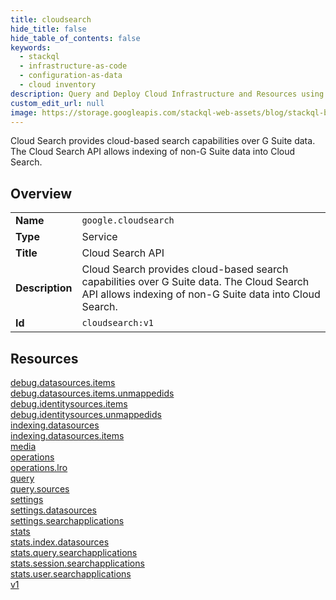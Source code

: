 ```yaml
---
title: cloudsearch
hide_title: false
hide_table_of_contents: false
keywords:
  - stackql
  - infrastructure-as-code
  - configuration-as-data
  - cloud inventory
description: Query and Deploy Cloud Infrastructure and Resources using SQL
custom_edit_url: null
image: https://storage.googleapis.com/stackql-web-assets/blog/stackql-blog-post-featured-image.png
---
```

Cloud Search provides cloud-based search capabilities over G Suite data. The Cloud Search API allows indexing of non-G Suite data into Cloud Search.  
    

## Overview
<table><tbody>
<tr><td><b>Name</b></td><td><code>google.cloudsearch</code></td></tr>
<tr><td><b>Type</b></td><td>Service</td></tr>
<tr><td><b>Title</b></td><td>Cloud Search API</td></tr>
<tr><td><b>Description</b></td><td>Cloud Search provides cloud-based search capabilities over G Suite data. The Cloud Search API allows indexing of non-G Suite data into Cloud Search.</td></tr>
<tr><td><b>Id</b></td><td><code>cloudsearch:v1</code></td></tr>
</tbody></table>

## Resources
<div class="row">
<div class="providerDocColumn">
<a href="/providers/google/cloudsearch/debug.datasources.items/">debug.datasources.items</a><br />
<a href="/providers/google/cloudsearch/debug.datasources.items.unmappedids/">debug.datasources.items.unmappedids</a><br />
<a href="/providers/google/cloudsearch/debug.identitysources.items/">debug.identitysources.items</a><br />
<a href="/providers/google/cloudsearch/debug.identitysources.unmappedids/">debug.identitysources.unmappedids</a><br />
<a href="/providers/google/cloudsearch/indexing.datasources/">indexing.datasources</a><br />
<a href="/providers/google/cloudsearch/indexing.datasources.items/">indexing.datasources.items</a><br />
<a href="/providers/google/cloudsearch/media/">media</a><br />
<a href="/providers/google/cloudsearch/operations/">operations</a><br />
<a href="/providers/google/cloudsearch/operations.lro/">operations.lro</a><br />
<a href="/providers/google/cloudsearch/query/">query</a><br />
</div>
<div class="providerDocColumn">
<a href="/providers/google/cloudsearch/query.sources/">query.sources</a><br />
<a href="/providers/google/cloudsearch/settings/">settings</a><br />
<a href="/providers/google/cloudsearch/settings.datasources/">settings.datasources</a><br />
<a href="/providers/google/cloudsearch/settings.searchapplications/">settings.searchapplications</a><br />
<a href="/providers/google/cloudsearch/stats/">stats</a><br />
<a href="/providers/google/cloudsearch/stats.index.datasources/">stats.index.datasources</a><br />
<a href="/providers/google/cloudsearch/stats.query.searchapplications/">stats.query.searchapplications</a><br />
<a href="/providers/google/cloudsearch/stats.session.searchapplications/">stats.session.searchapplications</a><br />
<a href="/providers/google/cloudsearch/stats.user.searchapplications/">stats.user.searchapplications</a><br />
<a href="/providers/google/cloudsearch/v1/">v1</a><br />
</div>
</div>

